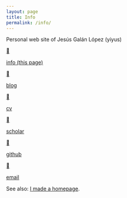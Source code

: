 ```yaml
---
layout: page
title: Info
permalink: /info/
---
```


Personal web site of Jesús Galán López (yiyus)

<nav class="about">
<a href="{{ site.baseurl }}/info"><p>info (this page)</p></a>
<a href="{{ site.baseurl }}/blog"><p>blog</p></a>
<a href="{{ site.baseurl }}/cv"><p>cv</p></a>
<a href="{{ site.baseurl }}/scholar"><p>scholar</p></a>
<a href="https://github.com/yiyus"><p>github</p></a>
<a href="mailto:yy@yiyus.info"><p>email</p></a>
</nav>

See also:
[I made a homepage](/I-made-a-homepage).

 
